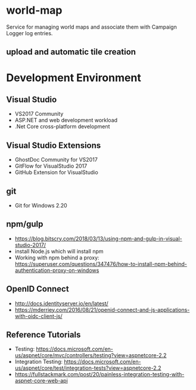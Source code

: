 # world-map

Service for managing world maps and associate them with Campaign Logger log entries.

## upload and automatic tile creation

# Development Environment

## Visual Studio

- VS2017 Community
- ASP.NET and web development workload
- .Net Core cross-platform development

## Visual Studio Extensions

- GhostDoc Community for VS2017
- GitFlow for VisualStudio 2017
- GitHub Extension for VisualStudio

## git

- Git for Windows 2.20

## npm/gulp

- https://blog.bitscry.com/2018/03/13/using-npm-and-gulp-in-visual-studio-2017/
- install Node.js which will install npm 
- Working with npm behind a proxy: https://superuser.com/questions/347476/how-to-install-npm-behind-authentication-proxy-on-windows

## OpenID Connect

- http://docs.identityserver.io/en/latest/
- https://mderriey.com/2016/08/21/openid-connect-and-js-applications-with-oidc-client-js/

## Reference Tutorials
- Testing: https://docs.microsoft.com/en-us/aspnet/core/mvc/controllers/testing?view=aspnetcore-2.2
- Integration Testing: https://docs.microsoft.com/en-us/aspnet/core/test/integration-tests?view=aspnetcore-2.2
- https://fullstackmark.com/post/20/painless-integration-testing-with-aspnet-core-web-api








